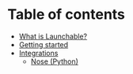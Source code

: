 # Table of contents

* [What is Launchable?](README.md)
* [Getting started](getting-started.md)
* [Integrations](integrations/README.md)
  * [Nose \(Python\)](integrations/nose-python.md)

